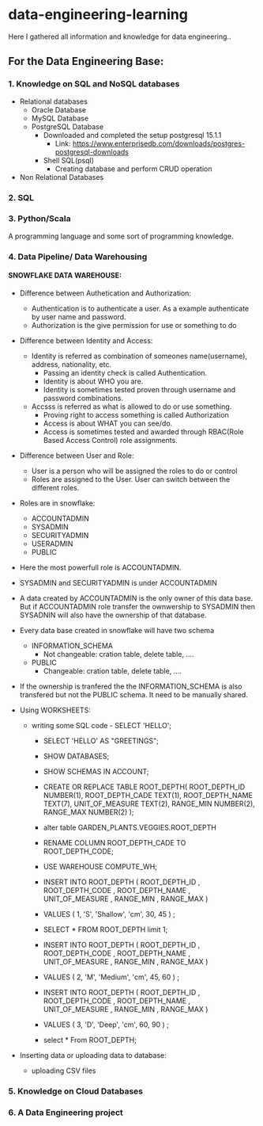 # data-engineering-learning
Here I gathered all information and knowledge for data engineering..
## For the Data Engineering Base:
### 1. Knowledge on SQL and NoSQL databases
- Relational databases
	- Oracle Database
	- MySQL Database
	- PostgreSQL Database
		- Downloaded and completed the setup postgresql 15.1.1
			- Link: https://www.enterprisedb.com/downloads/postgres-postgresql-downloads
		- Shell SQL(psql)
			- Creating database and perform CRUD operation
- Non Relational Databases

### 2. SQL

### 3. Python/Scala
A programming language and some sort of programming knowledge.

### 4. Data Pipeline/ Data Warehousing
#### SNOWFLAKE DATA WAREHOUSE:
- Difference between Authetication and Authorization:
  - Authentication is to authenticate a user. As a example authenticate by user name and password.
  - Authorization is the give permission for use or something to do
- Difference between Identity and Access:
  - Identity is referred as combination of someones name(username), address, nationality, etc.
    - Passing an identity check is called Authentication.
    - Identity is about WHO you are.
    - Identity is sometimes tested proven through username and password  combinations.
  - Accsss is referred as what is allowed to do or use something.
    - Proving  right to access something is called Authorization
    - Access is about WHAT you can see/do.
    - Access is sometimes tested and awarded through RBAC(Role Based Access Control) role assignments.
- Difference between User and Role:
  - User is a person who will be assigned the roles to do or control
  - Roles are assigned to the User. User can switch between the different roles.
- Roles are in snowflake:
  - ACCOUNTADMIN
  - SYSADMIN 
  - SECURITYADMIN
  - USERADMIN
  - PUBLIC
- Here the most powerfull role is ACCOUNTADMIN.
- SYSADMIN and SECURITYADMIN is under ACCOUNTADMIN
- A data created by ACCOUNTADMIN is the only owner of this data base. But if  ACCOUNTADMIN role transfer the ownwership to SYSADMIN then SYSADNIN will also have the ownership of that database. 
- Every data base created in snowflake will have two schema
  - INFORMATION_SCHEMA
     - Not changeable: cration table, delete table, ....
  - PUBLIC 
     - Changeable: cration table, delete table, ....
- If the ownership is tranfered the the INFORMATION_SCHEMA is also transfered but not the PUBLIC schema. It need to be manually shared. 
- Using WORKSHEETS:
  - writing some SQL code
    	- SELECT 'HELLO';
	- SELECT 'HELLO' AS "GREETINGS";
	- SHOW DATABASES;
	- SHOW SCHEMAS IN ACCOUNT;
	- CREATE OR REPLACE TABLE ROOT_DEPTH(
    ROOT_DEPTH_ID NUMBER(1),
    ROOT_DEPTH_CADE TEXT(1),
    ROOT_DEPTH_NAME TEXT(7),
    UNIT_OF_MEASURE TEXT(2),
    RANGE_MIN NUMBER(2),
    RANGE_MAX NUMBER(2)
    );
    
	- alter table GARDEN_PLANTS.VEGGIES.ROOT_DEPTH 
	- RENAME COLUMN ROOT_DEPTH_CADE TO ROOT_DEPTH_CODE;
	- USE WAREHOUSE COMPUTE_WH;

	- INSERT INTO ROOT_DEPTH (
	ROOT_DEPTH_ID ,
	ROOT_DEPTH_CODE ,
	ROOT_DEPTH_NAME ,
	UNIT_OF_MEASURE ,
	RANGE_MIN ,
	RANGE_MAX 
)

	- VALUES
(
    1,
    'S',
    'Shallow',
    'cm',
    30,
    45
)
;

	- SELECT * FROM ROOT_DEPTH
limit 1;

	- INSERT INTO ROOT_DEPTH (
	ROOT_DEPTH_ID ,
	ROOT_DEPTH_CODE ,
	ROOT_DEPTH_NAME ,
	UNIT_OF_MEASURE ,
	RANGE_MIN ,
	RANGE_MAX 
)

	- VALUES
(
    2,
    'M',
    'Medium',
    'cm',
    45,
    60
)
;


	- INSERT INTO ROOT_DEPTH (
	ROOT_DEPTH_ID ,
	ROOT_DEPTH_CODE ,
	ROOT_DEPTH_NAME ,
	UNIT_OF_MEASURE ,
	RANGE_MIN ,
	RANGE_MAX 
)

	- VALUES
(
    3,
    'D',
    'Deep',
    'cm',
    60,
    90
)
;

	- select * From ROOT_DEPTH;
	
- Inserting data or uploading data to database:
	- uploading CSV files
### 5. Knowledge on Cloud Databases

### 6. A Data Engineering project
